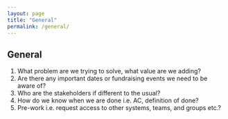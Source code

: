 ```yaml
---
layout: page
title: "General"
permalink: /general/
---
```


## General

1. What problem are we trying to solve, what value are we adding? 
1. Are there any important dates or fundraising events we need to be aware of? 
1. Who are the stakeholders if different to the usual? 
1. How do we know when we are done i.e. AC, definition of done? 
1. Pre-work i.e. request access to other systems, teams, and groups etc.? 
